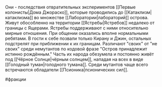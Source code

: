 Они - последствия отвратительных экспериментов [[Первые колонисты|Дома Джораско]], которые проводились до [[Катаклизм|катаклизма]] во множестве [[Лаборатории|лабораторий]] острова. Живут обособленно на территории [[Ястребы|Ястребов]] недалеко от границы с Ящерами. Ястребы поддерживают с ними относительно мирные отношения. При общении оказались вполне нормальными ребятами. В гости к себе позвали только Кирану и Джин, остальных подстрелят при приближении к их границам. Различают "своих" от "не своих" среди немутантов по кодовой фразе "Остров принадлежит истинно рождённым." Часть их народа обезумела и постоянно живёт под [[Чёрное Солнце|чёрным солнцем]], нападая на всех в виде [[Голодный туман|голодного тумана]]. Среди мутантов чаще всего встречаются обладатели [[Псионика|псионических сил]].

#фракции 
